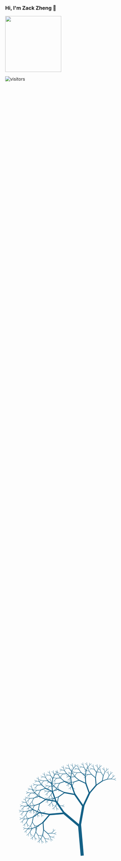 ### Hi, I'm Zack Zheng 👋

<a href="https://github.com/AVS1508">
  <!-- <img height="180em" src="https://github-readme-stats.vercel.app/api?username=ZackZheng-xy&theme=buefy&show_icons=true" /> -->
  <img height="180em" src="https://github-readme-stats.vercel.app/api/top-langs/?username=ZackZheng-xy&theme=buefy&layout=compact" />
</a>   



  <style type="text/css" rel="stylesheet">
    .trunk, .trunk div {
    background: #136086;
    /*border-radius:$w;*/
    width: 100px;
    height: 10px;
    position: absolute;
    right:10%;
    top:70%;
    margin-left: -10px;
    -webkit-animation-name: rot;
            animation-name: rot;
    -webkit-animation-duration: 2.02s;
            animation-duration: 2.02s;
    -webkit-animation-iteration-count: infinite;
            animation-iteration-count: infinite;
    -webkit-animation-direction: alternate;
            animation-direction: alternate;
    -webkit-transform-origin: 5px 5px;
        -ms-transform-origin: 5px 5px;
            transform-origin: 5px 5px;
    -webkit-animation-timing-function: ease-in-out;
            animation-timing-function: ease-in-out;

}
.trunk.trunk, .trunk div.trunk {
    bottom: 0;
    left: 50%;
    -webkit-animation-name: rot-root;
            animation-name: rot-root;
    -webkit-animation-duration: 2.5s;
            animation-duration: 2.5s;
}
.trunk > div, .trunk div > div {
    /*opacity:0.9;*/
    top: 0;
    left: 100px;
    -webkit-animation-duration: calc(inherit / 2);
            animation-duration: calc(inherit / 2);
    /* don't works  */
}
.trunk > div:nth-child(2), .trunk div > div:nth-child(2) {
    /*animation-duration:15s;*/
    -webkit-animation-name: rot-inv;
            animation-name: rot-inv;
    -webkit-animation-duration: 1.7s;
            animation-duration: 1.7s;
}

@-webkit-keyframes rot {
    from {
      -webkit-transform: rotate(15deg) scale(0.72);
              transform: rotate(15deg) scale(0.72);
    }
    to {
      -webkit-transform: rotate(45deg) scale(0.72);
              transform: rotate(45deg) scale(0.72);
    }
}

@keyframes rot {
    from {
      -webkit-transform: rotate(15deg) scale(0.72);
              transform: rotate(15deg) scale(0.72);
    }
    to {
      -webkit-transform: rotate(45deg) scale(0.72);
              transform: rotate(45deg) scale(0.72);
    }
}
@-webkit-keyframes rot-inv {
    from {
      -webkit-transform: rotate(-45deg) scale(0.72);
              transform: rotate(-45deg) scale(0.72);
    }
    to {
      -webkit-transform: rotate(-15deg) scale(0.72);
              transform: rotate(-15deg) scale(0.72);
    }
}
@keyframes rot-inv {
    from {
      -webkit-transform: rotate(-45deg) scale(0.72);
              transform: rotate(-45deg) scale(0.72);
    }
    to {
      -webkit-transform: rotate(-15deg) scale(0.72);
              transform: rotate(-15deg) scale(0.72);
    }
}
@-webkit-keyframes rot-root {
    from {
      -webkit-transform: rotate(-95deg);
              transform: rotate(-95deg);
    }
    to {
      -webkit-transform: rotate(-85deg);
              transform: rotate(-85deg);
    }
}
@keyframes rot-root {
    from {
      -webkit-transform: rotate(-95deg);
              transform: rotate(-95deg);
    }
    to {
      -webkit-transform: rotate(-85deg);
              transform: rotate(-85deg);
    }
}
  </style>
<div class="trunk"><div><div><div><div><div><div><div><div></div><div></div></div><div><div></div><div></div></div></div><div><div><div></div><div></div></div><div><div></div><div></div></div></div></div><div><div><div><div></div><div></div></div><div><div></div><div></div></div></div><div><div><div></div><div></div></div><div><div></div><div></div></div></div></div></div><div><div><div><div><div></div><div></div></div><div><div></div><div></div></div></div><div><div><div></div><div></div></div><div><div></div><div></div></div></div></div><div><div><div><div></div><div></div></div><div><div></div><div></div></div></div><div><div><div></div><div></div></div><div><div></div><div></div></div></div></div></div></div><div><div><div><div><div><div></div><div></div></div><div><div></div><div></div></div></div><div><div><div></div><div></div></div><div><div></div><div></div></div></div></div><div><div><div><div></div><div></div></div><div><div></div><div></div></div></div><div><div><div></div><div></div></div><div><div></div><div></div></div></div></div></div><div><div><div><div><div></div><div></div></div><div><div></div><div></div></div></div><div><div><div></div><div></div></div><div><div></div><div></div></div></div></div><div><div><div><div></div><div></div></div><div><div></div><div></div></div></div><div><div><div></div><div></div></div><div><div></div><div></div></div></div></div></div></div></div><div><div><div><div><div><div><div></div><div></div></div><div><div></div><div></div></div></div><div><div><div></div><div></div></div><div><div></div><div></div></div></div></div><div><div><div><div></div><div></div></div><div><div></div><div></div></div></div><div><div><div></div><div></div></div><div><div></div><div></div></div></div></div></div><div><div><div><div><div></div><div></div></div><div><div></div><div></div></div></div><div><div><div></div><div></div></div><div><div></div><div></div></div></div></div><div><div><div><div></div><div></div></div><div><div></div><div></div></div></div><div><div><div></div><div></div></div><div><div></div><div></div></div></div></div></div></div><div><div><div><div><div><div></div><div></div></div><div><div></div><div></div></div></div><div><div><div></div><div></div></div><div><div></div><div></div></div></div></div><div><div><div><div></div><div></div></div><div><div></div><div></div></div></div><div><div><div></div><div></div></div><div><div></div><div></div></div></div></div></div><div><div><div><div><div></div><div></div></div><div><div></div><div></div></div></div><div><div><div></div><div></div></div><div><div></div><div></div></div></div></div><div><div><div><div></div><div></div></div><div><div></div><div></div></div></div><div><div><div></div><div></div></div><div><div></div><div></div></div></div></div></div></div></div></div><div><div><div><div><div><div><div><div></div><div></div></div><div><div></div><div></div></div></div><div><div><div></div><div></div></div><div><div></div><div></div></div></div></div><div><div><div><div></div><div></div></div><div><div></div><div></div></div></div><div><div><div></div><div></div></div><div><div></div><div></div></div></div></div></div><div><div><div><div><div></div><div></div></div><div><div></div><div></div></div></div><div><div><div></div><div></div></div><div><div></div><div></div></div></div></div><div><div><div><div></div><div></div></div><div><div></div><div></div></div></div><div><div><div></div><div></div></div><div><div></div><div></div></div></div></div></div></div><div><div><div><div><div><div></div><div></div></div><div><div></div><div></div></div></div><div><div><div></div><div></div></div><div><div></div><div></div></div></div></div><div><div><div><div></div><div></div></div><div><div></div><div></div></div></div><div><div><div></div><div></div></div><div><div></div><div></div></div></div></div></div><div><div><div><div><div></div><div></div></div><div><div></div><div></div></div></div><div><div><div></div><div></div></div><div><div></div><div></div></div></div></div><div><div><div><div></div><div></div></div><div><div></div><div></div></div></div><div><div><div></div><div></div></div><div><div></div><div></div></div></div></div></div></div></div><div><div><div><div><div><div><div></div><div></div></div><div><div></div><div></div></div></div><div><div><div></div><div></div></div><div><div></div><div></div></div></div></div><div><div><div><div></div><div></div></div><div><div></div><div></div></div></div><div><div><div></div><div></div></div><div><div></div><div></div></div></div></div></div><div><div><div><div><div></div><div></div></div><div><div></div><div></div></div></div><div><div><div></div><div></div></div><div><div></div><div></div></div></div></div><div><div><div><div></div><div></div></div><div><div></div><div></div></div></div><div><div><div></div><div></div></div><div><div></div><div></div></div></div></div></div></div><div><div><div><div><div><div></div><div></div></div><div><div></div><div></div></div></div><div><div><div></div><div></div></div><div><div></div><div></div></div></div></div><div><div><div><div></div><div></div></div><div><div></div><div></div></div></div><div><div><div></div><div></div></div><div><div></div><div></div></div></div></div></div><div><div><div><div><div></div><div></div></div><div><div></div><div></div></div></div><div><div><div></div><div></div></div><div><div></div><div></div></div></div></div><div><div><div><div></div><div></div></div><div><div></div><div></div></div></div><div><div><div></div><div></div></div><div><div></div><div></div></div></div></div></div></div></div></div></div>


![visitors](https://visitor-badge.glitch.me/badge?page_id=ZackZheng-xy.ZackZheng-xy)
